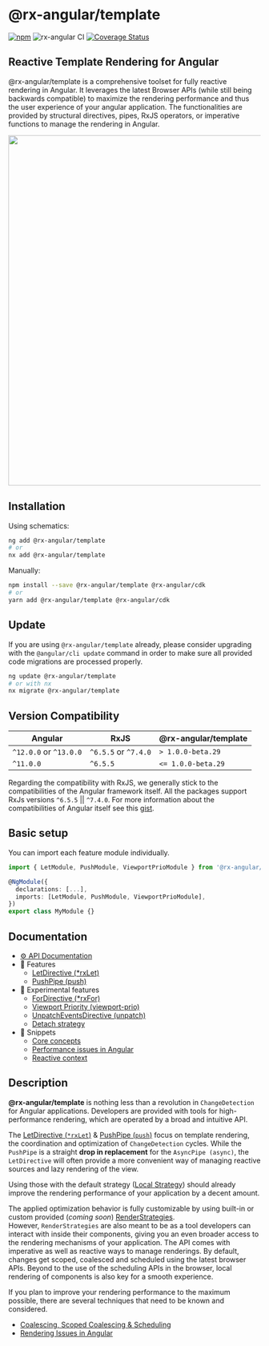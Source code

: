 # @rx-angular/template

[![npm](https://img.shields.io/npm/v/%40rx-angular%2Ftemplate.svg)](https://www.npmjs.com/package/%40rx-angular%2Ftemplate)
![rx-angular CI](https://github.com/rx-angular/rx-angular/workflows/rx-angular%20CI/badge.svg?branch=main)
[![Coverage Status](https://raw.githubusercontent.com/rx-angular/rx-angular/github-pages/docs/test-coverage/template/jest-coverage-badge.svg)](https://rx-angular.github.io/rx-angular/test-coverage/template/lcov-report/index.html)

## Reactive Template Rendering for Angular

@rx-angular/template is a comprehensive toolset for fully reactive rendering in Angular.
It leverages the latest Browser APIs (while still being backwards compatible) to maximize the rendering performance and thus
the user experience of your angular application.
The functionalities are provided by
structural directives, pipes, RxJS operators, or imperative functions to manage the rendering in Angular.

<p align="center">
  <img src="https://raw.githubusercontent.com/rx-angular/rx-angular/main/libs/template/docs/images/template_logo.png" width="700" />
</p>

## Installation

Using schematics:

```bash
ng add @rx-angular/template
# or
nx add @rx-angular/template
```

Manually:

```bash
npm install --save @rx-angular/template @rx-angular/cdk
# or
yarn add @rx-angular/template @rx-angular/cdk
```

## Update

If you are using `@rx-angular/template` already, please consider upgrading with the `@angular/cli update` command in order
to make sure all provided code migrations are processed properly.

```bash
ng update @rx-angular/template
# or with nx
nx migrate @rx-angular/template
```

## Version Compatibility

| Angular                | RxJS                 | @rx-angular/template |
| ---------------------- | -------------------- | -------------------- |
| `^12.0.0` or `^13.0.0` | `^6.5.5` or `^7.4.0` | `> 1.0.0-beta.29`    |
| `^11.0.0`              | `^6.5.5`             | `<= 1.0.0-beta.29`   |

Regarding the compatibility with RxJS, we generally stick to the compatibilities of the Angular framework itself.
All the packages support RxJs versions `^6.5.5` || `^7.4.0`.
For more information about the compatibilities of Angular itself see this [gist](https://gist.github.com/LayZeeDK/c822cc812f75bb07b7c55d07ba2719b3).

## Basic setup

You can import each feature module individually.

```typescript
import { LetModule, PushModule, ViewportPrioModule } from '@rx-angular/template';

@NgModule({
  declarations: [...],
  imports: [LetModule, PushModule, ViewportPrioModule],
})
export class MyModule {}
```

## Documentation

- [⚙️ API Documentation](https://github.com/rx-angular/rx-angular/tree/main/libs/template/docs/api/overview.md)
- 🌟 Features
  - [LetDirective (\*rxLet)](https://github.com/rx-angular/rx-angular/tree/main/libs/template/docs/api/let-directive.md)
  - [PushPipe (push)](https://github.com/rx-angular/rx-angular/tree/main/libs/template/docs/push.md)
- 🧪 Experimental features
  - [ForDirective (\*rxFor)](https://github.com/rx-angular/rx-angular/tree/main/libs/template/docs/experimental/rx-for-directive.md)
  - [Viewport Priority (viewport-prio)](https://github.com/rx-angular/rx-angular/tree/main/libs/template/docs/experimental/viewport-prio.md)
  - [UnpatchEventsDirective (unpatch)](https://github.com/rx-angular/rx-angular/tree/main/libs/template/docs/experimental/unpatch.md)
  - [Detach strategy](https://github.com/rx-angular/rx-angular/tree/main/libs/template/docs/experimental/experimental-render-strategies.md)
- 🧾 Snippets
  - [Core concepts](https://github.com/rx-angular/rx-angular/tree/main/libs/template/docs/concepts.md)
  - [Performance issues in Angular](https://github.com/rx-angular/rx-angular/tree/main/libs/template/docs/performance-issues.md)
  - [Reactive context](https://github.com/rx-angular/rx-angular/tree/main/libs/template/docs/reactive-context.md)

## Description

**@rx-angular/template** is nothing less than a revolution in `ChangeDetection` for Angular applications.
Developers are provided with tools for high-performance rendering, which are operated by a broad and intuitive API.

The [LetDirective (`*rxLet`)](https://github.com/rx-angular/rx-angular/tree/main/libs/template/docs/api/let-directive.md) &
[PushPipe (`push`)](https://github.com/rx-angular/rx-angular/tree/main/libs/template/docs/push.md) focus
on template rendering, the coordination and optimization of `ChangeDetection` cycles. While the `PushPipe` is a
straight **drop in replacement** for the `AsyncPipe (async)`, the `LetDirective` will often provide a more
convenient way of managing reactive sources and lazy rendering of the view.

Using those with the default strategy ([Local Strategy](https://github.com/rx-angular/rx-angular/blob/main/libs/cdk/docs/render-strategies/strategies.md#local)) should already improve the rendering performance of
your application by a decent amount.

The applied optimization behavior is fully customizable by using built-in or
custom provided (_coming soon_) [RenderStrategies](https://github.com/rx-angular/rx-angular/tree/main/libs/cdk/docs/render-strategies).  
However, `RenderStrategies` are also meant to be as a tool developers can interact with inside
their components, giving you an even broader access to the rendering mechanisms of your application.
The API comes with imperative as well as reactive ways to manage renderings.
By default, changes get scoped, coalesced and scheduled using the latest browser APIs.
Beyond to the use of the scheduling APIs in the browser, local rendering of components is also
key for a smooth experience.

If you plan to improve your rendering performance to the maximum possible, there
are several techniques that need to be known and considered.

- [Coalescing, Scoped Coalescing & Scheduling](https://github.com/rx-angular/rx-angular/tree/main/libs/template/docs/concepts.md)
- [Rendering Issues in Angular](https://github.com/rx-angular/rx-angular/tree/main/libs/template/docs/performance-issues.md)
